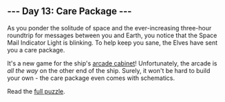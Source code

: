 ## --- Day 13: Care Package ---
As you ponder the solitude of space and the ever-increasing three-hour roundtrip for messages between you and Earth, you notice that the Space Mail Indicator Light is blinking.  To help keep you sane, the Elves have sent you a care package.

It's a new game for the ship's [arcade cabinet](https://en.wikipedia.org/wiki/Arcade_cabinet)! Unfortunately, the arcade is *all the way* on the other end of the ship. Surely, it won't be hard to build your own - the care package even comes with schematics.

Read the [full puzzle](https://adventofcode.com/2019/day/13).